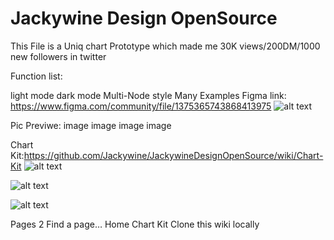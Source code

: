 # Jackywine Design OpenSource

This File is a Uniq chart Prototype which made me 30K views/200DM/1000 new followers in twitter

Function list:

light mode
dark mode
Multi-Node style
Many Examples
Figma link: https://www.figma.com/community/file/1375365743868413975
![alt text](image.png)

Pic Previwe: image image image image

Chart Kit:https://github.com/Jackywine/JackywineDesignOpenSource/wiki/Chart-Kit
![alt text](image-1.png)

![alt text](image-2.png)

![alt text](image-3.png)

Pages 2
Find a page…
Home
Chart Kit
Clone this wiki locally
